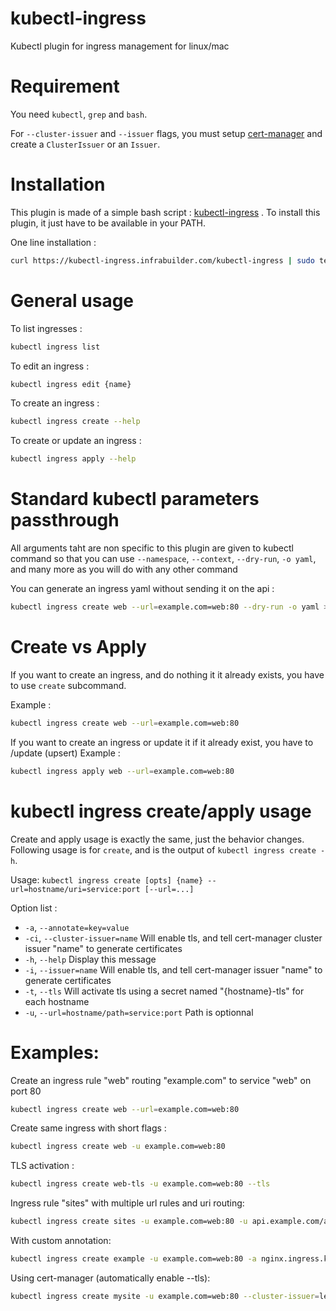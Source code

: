 # kubectl-ingress
Kubectl plugin for ingress management for linux/mac

# Requirement

You need `kubectl`, `grep` and `bash`.

For `--cluster-issuer` and `--issuer` flags, you must setup [cert-manager](https://docs.cert-manager.io/en/latest/getting-started/index.html) and create a `ClusterIssuer` or an `Issuer`.

# Installation

This plugin is made of a simple bash script : [kubectl-ingress](kubectl-ingress) . To install this plugin, it just have to be available in your PATH.

One line installation :
```bash
curl https://kubectl-ingress.infrabuilder.com/kubectl-ingress | sudo tee /usr/local/bin/kubectl-ingress && sudo chmod +x /usr/local/bin/kubectl-ingress
```

# General usage

To list ingresses :
```bash
kubectl ingress list
```

To edit an ingress :
```bash
kubectl ingress edit {name}
```

To create an ingress :
```bash
kubectl ingress create --help
```

To create or update an ingress :
```bash
kubectl ingress apply --help
```

# Standard kubectl parameters passthrough

All arguments taht are non specific to this plugin are given to kubectl
command so that you can use `--namespace`, `--context`, `--dry-run`, `-o yaml`, 
and many more as you will do with any other command

You can generate an ingress yaml without sending it on the api :
```bash
kubectl ingress create web --url=example.com=web:80 --dry-run -o yaml > myingress.yml
```

# Create vs Apply

If you want to create an ingress, and do nothing it it already exists, you have to use `create` subcommand.

Example :
```bash
kubectl ingress create web --url=example.com=web:80
```

If you want to create an ingress or update it if it already exist, you have to /update (upsert) 
Example :
```bash
kubectl ingress apply web --url=example.com=web:80
```


# kubectl ingress create/apply usage

Create and apply usage is exactly the same, just the behavior changes.
Following usage is for `create`, and is the output of `kubectl ingress create -h`.

Usage: `kubectl ingress create [opts] {name} --url=hostname/uri=service:port [--url=...]`

Option list :
-  `-a`, `--annotate=key=value`
-  `-ci`, `--cluster-issuer=name` Will enable tls, and tell cert-manager cluster issuer "name" to generate certificates
-  `-h`, `--help` Display this message
-  `-i`, `--issuer=name` Will enable tls, and tell cert-manager issuer "name" to generate certificates
-  `-t`, `--tls` Will activate tls using a secret named "{hostname}-tls" for each hostname
-  `-u`, `--url=hostname/path=service:port` Path is optionnal

# Examples:

Create an ingress rule "web" routing "example.com" to service "web" on port 80
```bash
kubectl ingress create web --url=example.com=web:80
```

Create same ingress with short flags :
```bash
kubectl ingress create web -u example.com=web:80
```

TLS activation :
```bash
kubectl ingress create web-tls -u example.com=web:80 --tls
```

Ingress rule "sites" with multiple url rules and uri routing:
```bash
kubectl ingress create sites -u example.com=web:80 -u api.example.com/api/v1=myapp:8080
```

With custom annotation:
```bash
kubectl ingress create example -u example.com=web:80 -a nginx.ingress.kubernetes.io/rewrite-target=/
```

Using cert-manager (automatically enable --tls):
```bash
kubectl ingress create mysite -u example.com=web:80 --cluster-issuer=letsencrypt
```
